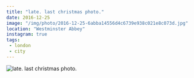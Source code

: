 ```yaml
---
title: "late. last christmas photo."
date: 2016-12-25
image: "/img/photo/2016-12-25-6abba14556d4c6739e938c021e8c073d.jpg"
location: "Westminster Abbey"
instagram: true
tags:
 - london
 - city
---
```


![late. last christmas photo.](/img/photo/2016-12-25-6abba14556d4c6739e938c021e8c073d.jpg)
